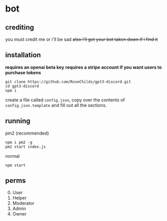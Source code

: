 

# bot
## crediting
you must credit me or i'll be sad ~~also i'll get your bot taken down if i find it~~

## installation
**requires an openai beta key**
**requires a stripe account if you want users to purchase tokens**

    git clone https://github.com/RoseChilds/gpt3-discord.git
    cd gpt3-discord
    npm i
create a file called `config.json`, copy over the contents of `config.json.template` and fill out all the sections.
## running
pm2 (recommended)

    npm i pm2 -g
    pm2 start index.js
normal

    npm start



## perms

0. User
1. Helper
2. Moderator
3. Admin
4. Owner
